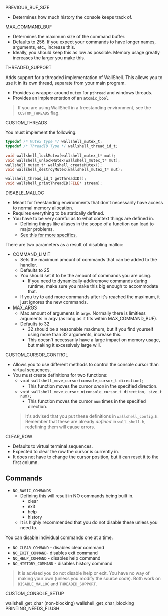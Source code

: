 PREVIOUS_BUF_SIZE

- Determines how much history the console keeps track of.

MAX_COMMAND_BUF

- Determines the maximum size of the command buffer.
- Defaults to 256. If you expect your commands to have longer names, arguments, etc., increase this.
- Ideally, you should keep this as low as possible. Memory usage greatly increases the larger you make this.

THREADED_SUPPORT

Adds support for a threaded implementation of WallShell.
This allows you to use it in its own thread, separate from your main program.

- Provides a wrapper around `mutex` for `pthread` and windows threads.
- Provides an implementation of an `atomic_bool`.

> If you are using WallShell in a freestanding environment, see the `CUSTOM_THREADS` flag.

CUSTOM_THREADS

You must implement the following:

```c
typedef /* Mutex type */ wallshell_mutex_t;
typedef /* ThreadID Type */ wallshell_thread_id_t;

void wallshell_lockMutex(wallshell_mutex_t* mut);
void wallshell_unlockMutex(wallshell_mutex_t* mut);
wallshell_mutex_t* wallshell_createMutex();
void wallshell_destroyMutex(wallshell_mutex_t* mut);

wallshell_thread_id_t getThreadID();
void wallshell_printThreadID(FILE* stream);
```

DISABLE_MALLOC

- Meant for freestanding environments that don't necessarily have access to normal memory allocation.
- Requires everything to be statically defined.
- You have to be very careful as to what context things are defined in.
    - Defining things like aliases in the scope of a function can lead to major problems.
    - [See this for more specifics.](disable_malloc.md)

There are two parameters as a result of disabling malloc:

- COMMAND_LIMIT
    - Sets the maximum amount of commands that can be added to the handler.
    - Defaults to 25
    - You should set it to be the amount of commands you are using.
        - If you need to dynamically add/remove commands during runtime, make sure you make this big enough to
          accommodate that.
    - If you try to add more commands after it's reached the maximum, it just ignores the new commands.
- MAX_ARGS
    - Max amount of arguments in `argv`. Normally there is limitless arguments in argv (as long as it fits within
      MAX_COMMAND_BUF).
    - Defaults to 32
        - 32 should be a reasonable maximum, but if you find yourself using more than 32 arguments, increase this.
        - This doesn't necessarily have a large impact on memory usage, but making it excessively large will.

CUSTOM_CURSOR_CONTROL

- Allows you to use different methods to control the console cursor than virtual sequences.
- You must create definitions for two functions:
    - `void wallshell_move_cursor(console_cursor_t direction);`
        - This function moves the cursor *once* in the specified direction.
    - `void wallshell_move_cursor_n(console_cursor_t direction, size_t num);`
        - This function moves the cursor `num` times in the specified direction.
  > It's advised that you put these definitions in `wallshell_config.h`.
  > Remember that these are already *defined* in `wall_shell.h`, redefining them will cause errors.

CLEAR_ROW

- Defaults to virtual terminal sequences.
- Expected to clear the row the cursor is currently in.
- It does not have to change the cursor position, but it can reset it to the first column.

## Commands

- `NO_BASIC_COMMANDS`
    - Defining this will result in NO commands being built in.
        - clear
        - exit
        - help
        - history
    - It is highly recommended that you do not disable these unless you need to.

You can disable individual commands one at a time.

- `NO_CLEAR_COMMAND` - disables clear command
- `NO_EXIT_COMMAND`- disables exit command
- `NO_HELP_COMMAND` - disables help command
- `NO_HISTORY_COMMAND` - disables history command

> It is advised you do not disable help or exit.
> You have no way of making your own (unless you modify the source code).
> Both work on `DISABLE_MALLOC` and `THREADED_SUPPORT`.

CUSTOM_CONSOLE_SETUP

wallshell_get_char (non-blocking)
wallshell_get_char_blocking
PRINTING_NEEDS_FLUSH